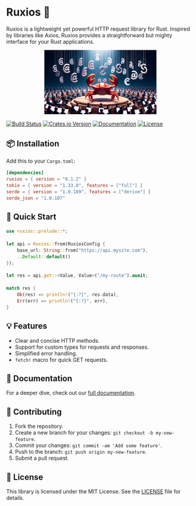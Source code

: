# Ruxios 🚀

Ruxios is a lightweight yet powerful HTTP request library for Rust. Inspired by libraries like Axios, Ruxios provides a straightforward but mighty interface for your Rust applications.

<div align="center">
    <a href="https://github.com/devzolo/ruxios" rel="nofollow noopener noreferrer">
        <img src="https://github.com/devzolo/ruxios/raw/HEAD/docs/assets/logo.webp?sanitize=true" alt="Ruxios logo" width="300">
    </a>
</div>

[![Build Status](https://img.shields.io/github/workflow/status/devzolo/ruxios/CI)](https://github.com/devzolo/ruxios/actions)
[![Crates.io Version](https://img.shields.io/crates/v/ruxios.svg)](https://crates.io/crates/ruxios)
[![Documentation](https://docs.rs/ruxios/badge.svg)](https://docs.rs/ruxios)
[![License](https://img.shields.io/crates/l/ruxios.svg)](https://github.com/devzolo/ruxios/blob/main/LICENSE)

## 📦 Installation

Add this to your `Cargo.toml`:

```toml
[dependencies]
ruxios = { version = "0.1.2" }
tokio = { version = "1.33.0", features = ["full"] }
serde = { version = "1.0.189", features = ["derive"] }
serde_json = "1.0.107"
```

## 🚀 Quick Start

```rust
use ruxios::prelude::*;

let api = Ruxios::from(RuxiosConfig {
    base_url: String::from("https://api.mysite.com"),
    ..Default::default()
});

let res = api.get::<Value, Value>("/my-route").await;

match res {
    Ok(res) => println!("{:?}", res.data),
    Err(err) => println!("{:?}", err),
}
```

## 💡 Features

- Clear and concise HTTP methods.
- Support for custom types for requests and responses.
- Simplified error handling.
- `fetch!` macro for quick GET requests.

## 📖 Documentation

For a deeper dive, check out our [full documentation](https://docs.rs/ruxios).

## 🌱 Contributing

1. Fork the repository.
2. Create a new branch for your changes: `git checkout -b my-new-feature`.
3. Commit your changes: `git commit -am 'Add some feature'`.
4. Push to the branch: `git push origin my-new-feature`.
5. Submit a pull request.

## 📝 License

This library is licensed under the MIT License. See the [LICENSE](https://github.com/devzolo/ruxios/blob/main/LICENSE) file for details.
